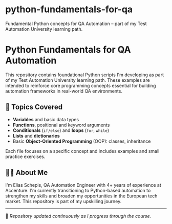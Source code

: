 # python-fundamentals-for-qa
Fundamental Python concepts for QA Automation – part of my Test Automation University learning path.

# Python Fundamentals for QA Automation

This repository contains foundational Python scripts I'm developing as part of my Test Automation University learning path. These examples are intended to reinforce core programming concepts essential for building automation frameworks in real-world QA environments.

## 🧠 Topics Covered

- **Variables** and basic data types
- **Functions**, positional and keyword arguments
- **Conditionals** (`if/else`) and **loops** (`for`, `while`)
- **Lists** and **dictionaries**
- Basic **Object-Oriented Programming** (OOP): classes, inheritance

Each file focuses on a specific concept and includes examples and small practice exercises.

## 🧑‍💻 About Me

I'm Elias Schepis, QA Automation Engineer with 4+ years of experience at Accenture. I'm currently transitioning to Python-based automation to strengthen my skills and broaden my opportunities in the European tech market. This repository is part of my upskilling journey.

---

📌 *Repository updated continuously as I progress through the course.*
